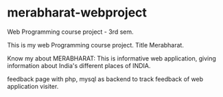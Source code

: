 # merabharat-webproject

Web Programming course project - 3rd sem.

This is my web Programming course project. Title Merabharat.

Know my about MERABHARAT: This is informative web application, giving information about India's different places of INDIA.

feedback page with php, mysql as backend to track feedback of web application visiter.


